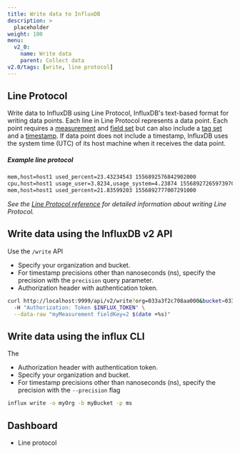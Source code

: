 ```yaml
---
title: Write data to InfluxDB
description: >
  placeholder
weight: 100
menu:
  v2_0:
    name: Write data
    parent: Collect data
v2.0/tags: [write, line protocol]
---
```


## Line Protocol
Write data to InfluxDB using Line Protocol, InfluxDB's text-based format for writing data points.
Each line in Line Protocol represents a data point.
Each point requires a [measurement](/v2.0/reference/line-protocol/#measurement)
and [field set](/v2.0/reference/line-protocol/#field-set) but can also include
a [tag set](/v2.0/reference/line-protocol/#tag-set) and a [timestamp](/v2.0/reference/line-protocol/#timestamp).
If data point does not include a timestamp, InfluxDB uses the system time (UTC)
of its host machine when it receives the data point. 

##### Example line protocol
```sh
mem,host=host1 used_percent=23.43234543 1556892576842902000
cpu,host=host1 usage_user=3.8234,usage_system=4.23874 1556892726597397000
mem,host=host1 used_percent=21.83599203 1556892777007291000
```

_See the [Line Protocol reference](/v2.0/reference/line-protocol) for detailed information about writing Line Protocol._

## Write data using the InfluxDB v2 API
Use the `/write` API

- Specify your organization and bucket.
- For timestamp precisions other than nanoseconds (ns), specify the precision with the `precision` query parameter.
- Authorization header with authentication token.

```sh
curl http://localhost:9999/api/v2/write?org=033a3f2c708aa000&bucket=033a3f2c710aa000&precision=s \
  -H "Authorization: Token $INFLUX_TOKEN" \
  --data-raw "myMeasurement fieldKey=2 $(date +%s)"
```

## Write data using the influx CLI
The

- Authorization header with authentication token.
- Specify your organization and bucket.
- For timestamp precisions other than nanoseconds (ns), specify the precision with the `--precision` flag

```sh
influx write -o myOrg -b myBucket -p ms
```

## Dashboard
- Line protocol
